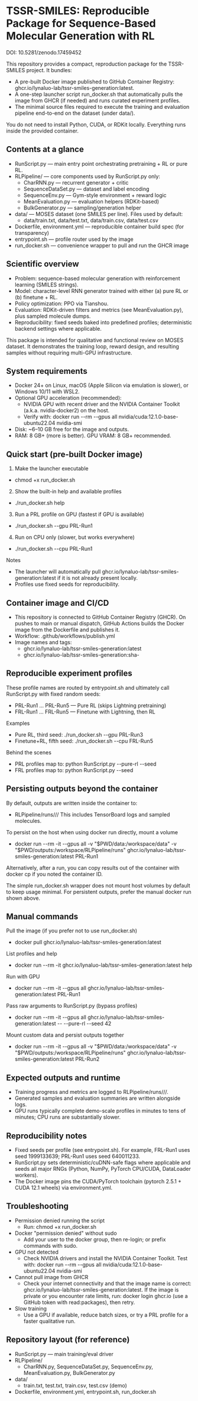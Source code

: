 # TSSR-SMILES: Reproducible Package for Sequence-Based Molecular Generation with RL
DOI: 10.5281/zenodo.17459452


This repository provides a compact, reproduction package for the TSSR-SMILES project. It bundles:
- A pre-built Docker image published to GitHub Container Registry: ghcr.io/lynaluo-lab/tssr-smiles-generation:latest.
- A one-step launcher script run_docker.sh that automatically pulls the image from GHCR (if needed) and runs curated experiment profiles.
- The minimal source files required to execute the training and evaluation pipeline end-to-end on the dataset (under data/).

You do not need to install Python, CUDA, or RDKit locally. Everything runs inside the provided container.


## Contents at a glance
- RunScript.py — main entry point orchestrating pretraining + RL or pure RL.
- RLPipeline/ — core components used by RunScript.py only:
  - CharRNN.py — recurrent generator + critic
  - SequenceDataSet.py — dataset and label encoding
  - SequenceEnv.py — Gym-style environment + reward logic
  - MeanEvaluation.py — evaluation helpers (RDKit-based)
  - BulkGenerator.py — sampling/generation helper
- data/ — MOSES dataset (one SMILES per line). Files used by default:
  - data/train.txt, data/test.txt, data/train.csv, data/test.csv
- Dockerfile, environment.yml — reproducible container build spec (for transparency)
- entrypoint.sh — profile router used by the image
- run_docker.sh — convenience wrapper to pull and run the GHCR image


## Scientific overview
- Problem: sequence-based molecular generation with reinforcement learning (SMILES strings).
- Model: character-level RNN generator trained with either (a) pure RL or (b) finetune + RL.
- Policy optimization: PPO via Tianshou.
- Evaluation: RDKit-driven filters and metrics (see MeanEvaluation.py), plus sampled molecule dumps.
- Reproducibility: fixed seeds baked into predefined profiles; deterministic backend settings where applicable.

This package is intended for qualitative and functional review on MOSES dataset. It demonstrates the training loop, 
reward design, and resulting samples without requiring multi-GPU infrastructure.


## System requirements
- Docker 24+ on Linux, macOS (Apple Silicon via emulation is slower), or Windows 10/11 with WSL2.
- Optional GPU acceleration (recommended):
  - NVIDIA GPU with recent driver and the NVIDIA Container Toolkit (a.k.a. nvidia-docker2) on the host.
  - Verify with: docker run --rm --gpus all nvidia/cuda:12.1.0-base-ubuntu22.04 nvidia-smi
- Disk: ~6–10 GB free for the image and outputs.
- RAM: 8 GB+ (more is better). GPU VRAM: 8 GB+ recommended.


## Quick start (pre-built Docker image)
1) Make the launcher executable
- chmod +x run_docker.sh

2) Show the built-in help and available profiles
- ./run_docker.sh help

3) Run a PRL profile on GPU (fastest if GPU is available)
- ./run_docker.sh --gpu PRL-Run1

4) Run on CPU only (slower, but works everywhere)
- ./run_docker.sh --cpu PRL-Run1

Notes
- The launcher will automatically pull ghcr.io/lynaluo-lab/tssr-smiles-generation:latest if it is not already present locally.
- Profiles use fixed seeds for reproducibility.

## Container image and CI/CD
- This repository is connected to GitHub Container Registry (GHCR). On pushes to main or manual dispatch, GitHub Actions builds the Docker image from the Dockerfile and publishes it.
- Workflow: .github/workflows/publish.yml
- Image names and tags:
  - ghcr.io/lynaluo-lab/tssr-smiles-generation:latest
  - ghcr.io/lynaluo-lab/tssr-smiles-generation:sha-<commit-sha>

## Reproducible experiment profiles
These profile names are routed by entrypoint.sh and ultimately call RunScript.py with fixed random seeds:
- PRL-Run1 … PRL-Run5 — Pure RL (skips Lightning pretraining)
- FRL-Run1 … FRL-Run5 — Finetune with Lightning, then RL

Examples
- Pure RL, third seed: ./run_docker.sh --gpu PRL-Run3
- Finetune+RL, fifth seed: ./run_docker.sh --cpu FRL-Run5

Behind the scenes
- PRL profiles map to: python RunScript.py --pure-rl --seed <fixed>
- FRL profiles map to: python RunScript.py --seed <fixed>


## Persisting outputs beyond the container
By default, outputs are written inside the container to:
- RLPipeline/runs/<mode>/<timestamp>/
This includes TensorBoard logs and sampled molecules.

To persist on the host when using docker run directly, mount a volume
- docker run --rm -it --gpus all 
  -v "\$PWD/data:/workspace/data" 
  -v "\$PWD/outputs:/workspace/RLPipeline/runs" 
  ghcr.io/lynaluo-lab/tssr-smiles-generation:latest PRL-Run1

Alternatively, after a run, you can copy results out of the container with docker cp if you noted the container ID.

The simple run_docker.sh wrapper does not mount host volumes by default to keep usage minimal. For persistent outputs, prefer the manual docker run shown above.


## Manual commands
Pull the image (if you prefer not to use run_docker.sh)
- docker pull ghcr.io/lynaluo-lab/tssr-smiles-generation:latest

List profiles and help
- docker run --rm -it ghcr.io/lynaluo-lab/tssr-smiles-generation:latest help

Run with GPU
- docker run --rm -it --gpus all ghcr.io/lynaluo-lab/tssr-smiles-generation:latest PRL-Run1

Pass raw arguments to RunScript.py (bypass profiles)
- docker run --rm -it --gpus all ghcr.io/lynaluo-lab/tssr-smiles-generation:latest -- --pure-rl --seed 42

Mount custom data and persist outputs together
- docker run --rm -it --gpus all 
  -v "\$PWD/data:/workspace/data" 
  -v "\$PWD/outputs:/workspace/RLPipeline/runs" 
  ghcr.io/lynaluo-lab/tssr-smiles-generation:latest PRL-Run2


## Expected outputs and runtime
- Training progress and metrics are logged to RLPipeline/runs/<mode>/<timestamp>/.
- Generated samples and evaluation summaries are written alongside logs.
- GPU runs typically complete demo-scale profiles in minutes to tens of minutes; CPU runs are substantially slower.


## Reproducibility notes
- Fixed seeds per profile (see entrypoint.sh). For example, FRL-Run1 uses seed 1999133639; PRL-Run1 uses seed 640011233.
- RunScript.py sets deterministic/cuDNN-safe flags where applicable and seeds all major RNGs (Python, NumPy, PyTorch CPU/CUDA, DataLoader workers).
- The Docker image pins the CUDA/PyTorch toolchain (pytorch 2.5.1 + CUDA 12.1 wheels) via environment.yml.


## Troubleshooting
- Permission denied running the script
  - Run: chmod +x run_docker.sh
- Docker "permission denied" without sudo
  - Add your user to the docker group, then re-login; or prefix commands with sudo.
- GPU not detected
  - Check NVIDIA drivers and install the NVIDIA Container Toolkit. Test with: docker run --rm --gpus all nvidia/cuda:12.1.0-base-ubuntu22.04 nvidia-smi
- Cannot pull image from GHCR
  - Check your internet connectivity and that the image name is correct: ghcr.io/lynaluo-lab/tssr-smiles-generation:latest. If the image is private or you encounter rate limits, run: docker login ghcr.io (use a GitHub token with read:packages), then retry.
- Slow training
  - Use a GPU if available, reduce batch sizes, or try a PRL profile for a faster qualitative run.


## Repository layout (for reference)
- RunScript.py — main training/eval driver
- RLPipeline/
  - CharRNN.py, SequenceDataSet.py, SequenceEnv.py, MeanEvaluation.py, BulkGenerator.py
- data/
  - train.txt, test.txt, train.csv, test.csv (demo)
- Dockerfile, environment.yml, entrypoint.sh, run_docker.sh

